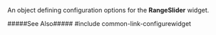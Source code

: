 
<!--shortDescription-->
An object defining configuration options for the **RangeSlider** widget.
<!--/shortDescription-->

<!--fullDescription-->
#####See Also#####
#include common-link-configurewidget
<!--/fullDescription-->